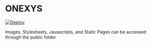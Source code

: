 # ONEXYS

[![Deploy](https://www.herokucdn.com/deploy/button.svg)](https://heroku.com/deploy)

Images, Stylesheets, Javascripts, and Static Pages can be accessed through the public folder


